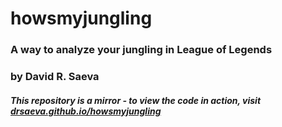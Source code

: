 # howsmyjungling
### A way to analyze your jungling in League of Legends
### by David R. Saeva

##### This repository is a mirror - to view the code in action, visit [drsaeva.github.io/howsmyjungling](http://drsaeva.github.io/howsmyjungling)
